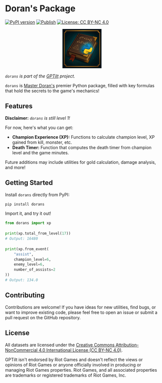 # Doran's Package

[![PyPI version](https://badge.fury.io/py/dorans.svg)](https://badge.fury.io/py/dorans)
[![Publish](https://github.com/gptilt/dorans/actions/workflows/publish.yaml/badge.svg)](https://github.com/gptilt/dorans/actions/workflows/publish.yaml)
[![License: CC BY-NC 4.0](https://img.shields.io/badge/License-CC_BY--NC_4.0-lightgrey.svg)](https://creativecommons.org/licenses/by-nc/4.0/)

<p align="center">
<img src="./docs/assets/logo.png" alt="Doran's" width="128" height="128">
</p>

*`dorans` is part of the [GPTilt](https://github.com/gptilt) project.*

`dorans` is [Master Doran's](https://wiki.leagueoflegends.com/en-us/Universe:Doran) premier Python package, filled with key formulas that hold the secrets to the game's mechanics!

## Features

**Disclaimer:** *`dorans` is still level 1!*

For now, here's what you can get:

* **Champion Experience (XP):** Functions to calculate champion level, XP gained from kill, monster, etc.
* **Death Timer:** Function that computes the death timer from champion level and the game minutes.

Future additions may include utilities for gold calculation, damage analysis, and more!

## Getting Started

Install `dorans` directly from PyPI:

```bash
pip install dorans
```

Import it, and try it out!

```py
from dorans import xp

print(xp.total_from_level(17))
# Output: 16480

print(xp.from_event(
    "assist",
    champion_level=6,
    enemy_level=6,
    number_of_assists=2
))
# Output: 134.0
```

## Contributing

Contributions are welcome! If you have ideas for new utilities, find bugs, or want to improve existing code, please feel free to open an issue or submit a pull request on the GitHub repository.

## License

All datasets are licensed under the [Creative Commons Attribution-NonCommercial 4.0 International License (CC BY-NC 4.0)](https://creativecommons.org/licenses/by-nc/4.0/).

GPTilt isn't endorsed by Riot Games and doesn't reflect the views or opinions of Riot Games or anyone officially involved in producing or managing Riot Games properties. Riot Games, and all associated properties are trademarks or registered trademarks of Riot Games, Inc.
